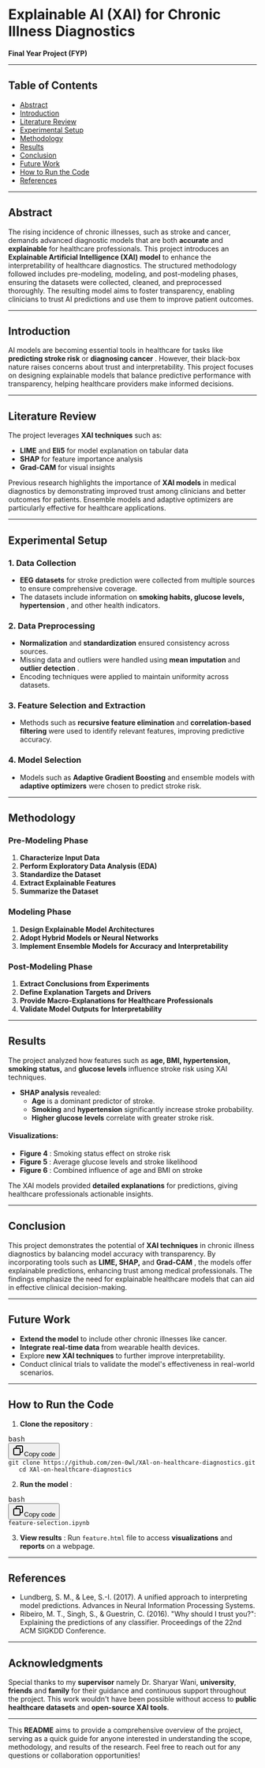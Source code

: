 # Explainable AI (XAI) for Chronic Illness Diagnostics

**Final Year Project (FYP)**

---

## Table of Contents

* [Abstract](#abstract)
* [Introduction](#introduction)
* [Literature Review](#literature-review)
* [Experimental Setup](#experimental-setup)
* [Methodology](#methodology)
* [Results](#results)
* [Conclusion](#conclusion)
* [Future Work](#future-work)
* [How to Run the Code](#how-to-run-the-code)
* [References](#references)

---

## Abstract

The rising incidence of chronic illnesses, such as stroke and cancer, demands advanced diagnostic models that are both **accurate** and **explainable** for healthcare professionals. This project introduces an **Explainable Artificial Intelligence (XAI) model** to enhance the interpretability of healthcare diagnostics. The structured methodology followed includes pre-modeling, modeling, and post-modeling phases, ensuring the datasets were collected, cleaned, and preprocessed thoroughly. The resulting model aims to foster transparency, enabling clinicians to trust AI predictions and use them to improve patient outcomes.

---

## Introduction

AI models are becoming essential tools in healthcare for tasks like **predicting stroke risk** or  **diagnosing cancer** . However, their black-box nature raises concerns about trust and interpretability. This project focuses on designing explainable models that balance predictive performance with transparency, helping healthcare providers make informed decisions.

---

## Literature Review

The project leverages **XAI techniques** such as:

* **LIME** and **Eli5** for model explanation on tabular data
* **SHAP** for feature importance analysis
* **Grad-CAM** for visual insights

Previous research highlights the importance of **XAI models** in medical diagnostics by demonstrating improved trust among clinicians and better outcomes for patients. Ensemble models and adaptive optimizers are particularly effective for healthcare applications.

---

## Experimental Setup

### 1. Data Collection

* **EEG datasets** for stroke prediction were collected from multiple sources to ensure comprehensive coverage.
* The datasets include information on  **smoking habits, glucose levels, hypertension** , and other health indicators.

### 2. Data Preprocessing

* **Normalization** and **standardization** ensured consistency across sources.
* Missing data and outliers were handled using **mean imputation** and  **outlier detection** .
* Encoding techniques were applied to maintain uniformity across datasets.

### 3. Feature Selection and Extraction

* Methods such as **recursive feature elimination** and **correlation-based filtering** were used to identify relevant features, improving predictive accuracy.

### 4. Model Selection

* Models such as **Adaptive Gradient Boosting** and ensemble models with **adaptive optimizers** were chosen to predict stroke risk.

---

## Methodology

### Pre-Modeling Phase

1. **Characterize Input Data**
2. **Perform Exploratory Data Analysis (EDA)**
3. **Standardize the Dataset**
4. **Extract Explainable Features**
5. **Summarize the Dataset**

### Modeling Phase

1. **Design Explainable Model Architectures**
2. **Adopt Hybrid Models or Neural Networks**
3. **Implement Ensemble Models for Accuracy and Interpretability**

### Post-Modeling Phase

1. **Extract Conclusions from Experiments**
2. **Define Explanation Targets and Drivers**
3. **Provide Macro-Explanations for Healthcare Professionals**
4. **Validate Model Outputs for Interpretability**

---

## Results

The project analyzed how features such as **age, BMI, hypertension, smoking status,** and **glucose levels** influence stroke risk using XAI techniques.

* **SHAP analysis** revealed:
  * **Age** is a dominant predictor of stroke.
  * **Smoking** and **hypertension** significantly increase stroke probability.
  * **Higher glucose levels** correlate with greater stroke risk.

#### Visualizations:

* **Figure 4** : Smoking status effect on stroke risk
* **Figure 5** : Average glucose levels and stroke likelihood
* **Figure 6** : Combined influence of age and BMI on stroke

The XAI models provided **detailed explanations** for predictions, giving healthcare professionals actionable insights.

---

## Conclusion

This project demonstrates the potential of **XAI techniques** in chronic illness diagnostics by balancing model accuracy with transparency. By incorporating tools such as **LIME, SHAP,** and  **Grad-CAM** , the models offer explainable predictions, enhancing trust among medical professionals. The findings emphasize the need for explainable healthcare models that can aid in effective clinical decision-making.

---

## Future Work

* **Extend the model** to include other chronic illnesses like cancer.
* **Integrate real-time data** from wearable health devices.
* Explore **new XAI techniques** to further improve interpretability.
* Conduct clinical trials to validate the model's effectiveness in real-world scenarios.

---

## How to Run the Code

1. **Clone the repository** :

<pre class="!overflow-visible"><div class="contain-inline-size rounded-md border-[0.5px] border-token-border-medium relative bg-token-sidebar-surface-primary dark:bg-gray-950"><div class="flex items-center text-token-text-secondary px-4 py-2 text-xs font-sans justify-between rounded-t-md h-9 bg-token-sidebar-surface-primary dark:bg-token-main-surface-secondary">bash</div><div class="sticky top-9 md:top-[5.75rem]"><div class="absolute bottom-0 right-2 flex h-9 items-center"><div class="flex items-center rounded bg-token-sidebar-surface-primary px-2 font-sans text-xs text-token-text-secondary dark:bg-token-main-surface-secondary"><span class="" data-state="closed"><button class="flex gap-1 items-center py-1"><svg width="24" height="24" viewBox="0 0 24 24" fill="none" xmlns="http://www.w3.org/2000/svg" class="icon-sm"><path fill-rule="evenodd" clip-rule="evenodd" d="M7 5C7 3.34315 8.34315 2 10 2H19C20.6569 2 22 3.34315 22 5V14C22 15.6569 20.6569 17 19 17H17V19C17 20.6569 15.6569 22 14 22H5C3.34315 22 2 20.6569 2 19V10C2 8.34315 3.34315 7 5 7H7V5ZM9 7H14C15.6569 7 17 8.34315 17 10V15H19C19.5523 15 20 14.5523 20 14V5C20 4.44772 19.5523 4 19 4H10C9.44772 4 9 4.44772 9 5V7ZM5 9C4.44772 9 4 9.44772 4 10V19C4 19.5523 4.44772 20 5 20H14C14.5523 20 15 19.5523 15 19V10C15 9.44772 14.5523 9 14 9H5Z" fill="currentColor"></path></svg>Copy code</button></span></div></div></div><div class="overflow-y-auto p-4" dir="ltr"><code class="!whitespace-pre hljs language-bash">git clone https://github.com/zen-0wl/XAl-on-healthcare-diagnostics.git 
   cd XAl-on-healthcare-diagnostics</code></div></div></pre>

2. **Run the model** : 

<pre class="!overflow-visible"><div class="contain-inline-size rounded-md border-[0.5px] border-token-border-medium relative bg-token-sidebar-surface-primary dark:bg-gray-950"><div class="flex items-center text-token-text-secondary px-4 py-2 text-xs font-sans justify-between rounded-t-md h-9 bg-token-sidebar-surface-primary dark:bg-token-main-surface-secondary">bash</div><div class="sticky top-9 md:top-[5.75rem]"><div class="absolute bottom-0 right-2 flex h-9 items-center"><div class="flex items-center rounded bg-token-sidebar-surface-primary px-2 font-sans text-xs text-token-text-secondary dark:bg-token-main-surface-secondary"><span class="" data-state="closed"><button class="flex gap-1 items-center py-1"><svg width="24" height="24" viewBox="0 0 24 24" fill="none" xmlns="http://www.w3.org/2000/svg" class="icon-sm"><path fill-rule="evenodd" clip-rule="evenodd" d="M7 5C7 3.34315 8.34315 2 10 2H19C20.6569 2 22 3.34315 22 5V14C22 15.6569 20.6569 17 19 17H17V19C17 20.6569 15.6569 22 14 22H5C3.34315 22 2 20.6569 2 19V10C2 8.34315 3.34315 7 5 7H7V5ZM9 7H14C15.6569 7 17 8.34315 17 10V15H19C19.5523 15 20 14.5523 20 14V5C20 4.44772 19.5523 4 19 4H10C9.44772 4 9 4.44772 9 5V7ZM5 9C4.44772 9 4 9.44772 4 10V19C4 19.5523 4.44772 20 5 20H14C14.5523 20 15 19.5523 15 19V10C15 9.44772 14.5523 9 14 9H5Z" fill="currentColor"></path></svg>Copy code</button></span></div></div></div><div class="overflow-y-auto p-4" dir="ltr"><code class="!whitespace-pre hljs language-bash">feature-selection.ipynb</code></div></div></pre>

3. **View results** :
   Run `feature.html` file to access **visualizations** and  **reports** on a webpage.

---

## References

* Lundberg, S. M., & Lee, S.-I. (2017). A unified approach to interpreting model predictions. Advances in Neural Information Processing Systems.
* Ribeiro, M. T., Singh, S., & Guestrin, C. (2016). "Why should I trust you?": Explaining the predictions of any classifier. Proceedings of the 22nd ACM SIGKDD Conference.

---

## Acknowledgments

Special thanks to my **supervisor** namely Dr. Sharyar Wani, **university**, **friends** and **family** for their guidance and continuous support throughout the project. This work wouldn't have been possible without access to **public healthcare datasets** and  **open-source XAI tools**. 

---

This **README** aims to provide a comprehensive overview of the project, serving as a quick guide for anyone interested in understanding the scope, methodology, and results of the research. Feel free to reach out for any questions or collaboration opportunities!

